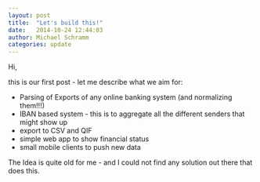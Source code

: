 ```yaml
---
layout: post
title:  "Let's build this!"
date:   2014-10-24 12:44:03
author: Michael Schramm
categories: update
---
```

Hi, 

this is our first post - let me describe what we aim for:

* Parsing of Exports of any online banking system (and normalizing them!!!)
* IBAN based system - this is to aggregate all the different senders that might show up
* export to CSV and QIF
* simple web app to show financial status
* small mobile clients to push new data

The Idea is quite old for me - and I could not find any solution out there that does this.

